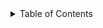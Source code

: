 <details id="toc" class="nav">

  <summary class="btn">Table of Contents</summary>

<div markdown="block">

* TOC
{:toc}

</div>

</details>
